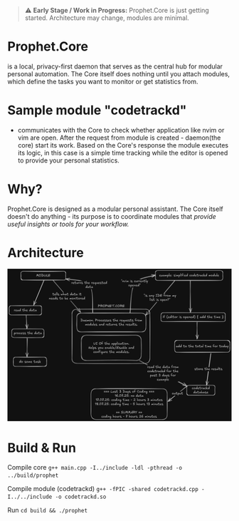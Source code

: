 > ⚠️ **Early Stage / Work in Progress:** Prophet.Core is just getting started. Architecture may change, modules are minimal.

# Prophet.Core 
is a local, privacy-first daemon that serves as the central hub for modular personal automation. The Core itself does nothing until you attach modules, which define the tasks you want to monitor or get statistics from.

# Sample module "codetrackd" 
- communicates with the Core to check whether application like nvim or vim are open. After the request from module is created - daemon(the core) start its work. Based on the Core's response the module executes its logic, in this case is a simple time tracking while the editor is opened to provide your personal statistics.

# Why?
Prophet.Core is designed as a modular personal assistant. The Core itself doesn't do anything - its purpose is to coordinate modules that *provide useful insights or tools for your workflow.*

# Architecture
![Prophet.Core Architecture](architecture.png)

# Build & Run
Compile core
`g++ main.cpp -I../include -ldl -pthread -o ../build/prophet`

Compile module (codetrackd)
`g++ -fPIC -shared codetrackd.cpp -I../../include -o codetrackd.so`

Run
`cd build && ./prophet`
